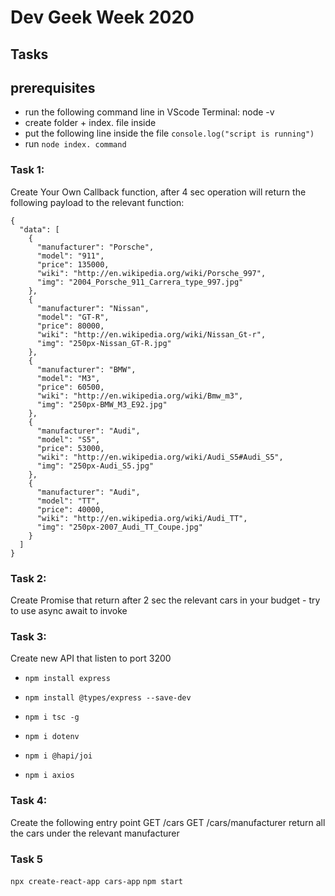 # Dev Geek Week 2020

## Tasks

## prerequisites

- run the following command line in VScode Terminal: node -v
- create folder + index. file inside
- put the following line inside the file `console.log("script is running")`
- run `node index. command`

### Task 1:

Create Your Own Callback function, after 4 sec operation will return the following payload to the relevant function:

```on
{
  "data": [
    {
      "manufacturer": "Porsche",
      "model": "911",
      "price": 135000,
      "wiki": "http://en.wikipedia.org/wiki/Porsche_997",
      "img": "2004_Porsche_911_Carrera_type_997.jpg"
    },
    {
      "manufacturer": "Nissan",
      "model": "GT-R",
      "price": 80000,
      "wiki": "http://en.wikipedia.org/wiki/Nissan_Gt-r",
      "img": "250px-Nissan_GT-R.jpg"
    },
    {
      "manufacturer": "BMW",
      "model": "M3",
      "price": 60500,
      "wiki": "http://en.wikipedia.org/wiki/Bmw_m3",
      "img": "250px-BMW_M3_E92.jpg"
    },
    {
      "manufacturer": "Audi",
      "model": "S5",
      "price": 53000,
      "wiki": "http://en.wikipedia.org/wiki/Audi_S5#Audi_S5",
      "img": "250px-Audi_S5.jpg"
    },
    {
      "manufacturer": "Audi",
      "model": "TT",
      "price": 40000,
      "wiki": "http://en.wikipedia.org/wiki/Audi_TT",
      "img": "250px-2007_Audi_TT_Coupe.jpg"
    }
  ]
}
```

### Task 2:

Create Promise that return after 2 sec the relevant cars in your budget - try to use async await to invoke

### Task 3:

Create new API that listen to port 3200

- `npm install express`

- `npm install @types/express --save-dev`

- `npm i tsc -g`

- `npm i dotenv`

- `npm i @hapi/joi`

- `npm i axios`

### Task 4:

Create the following entry point
GET /cars
GET /cars/manufacturer
return all the cars under the relevant manufacturer

### Task 5

`npx create-react-app cars-app`
`npm start`
